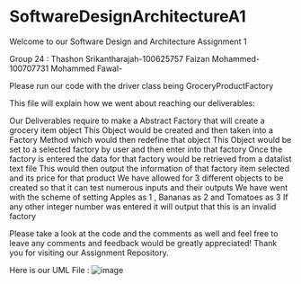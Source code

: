# SoftwareDesignArchitectureA1

Welcome to our Software Design and Architecture Assignment 1

Group 24 : Thashon Srikantharajah-100625757
           Faizan Mohammed-100707731
           Mohammed Fawal- 
           

Please run our code with the driver class being GroceryProductFactory 

This file will explain how we went about reaching our deliverables:  

Our Deliverables require to make a Abstract Factory that will create a grocery item object 
This Object would be created and then taken into a Factory Method which would then redefine that object
This Object would be set to a selected factory by user and then enter into that factory
Once the factory is entered the data for that factory would be retrieved from a datalist text file
This would then output the information of that factory item selected and its price for that product 
We have allowed for 3 different objects to be created so that it can test numerous inputs and their outputs
We have went with the scheme of setting Apples as 1 , Bananas as 2 and Tomatoes as 3 
If any other integer number was entered it will output that this is an invalid factory   

Please take a look at the code and the comments as well and feel free to leave any comments and feedback would be greatly appreciated! 
Thank you for visiting our Assignment Repository. 


Here is our UML File : 
![image](https://user-images.githubusercontent.com/70338373/194399888-2b8bf571-4aa3-4e7f-bb3e-982ed9203eeb.png)
